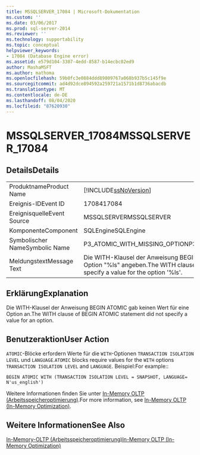 ```yaml
---
title: MSSQLSERVER_17084 | Microsoft-Dokumentation
ms.custom: ''
ms.date: 03/06/2017
ms.prod: sql-server-2014
ms.reviewer: ''
ms.technology: supportability
ms.topic: conceptual
helpviewer_keywords:
- 17084 (Database Engine error)
ms.assetid: e579d104-3307-4edd-8587-b14ecbc02ed9
author: MashaMSFT
ms.author: mathoma
ms.openlocfilehash: 59b0fc3e0884ddd89809767a068b937b5c145f9e
ms.sourcegitcommit: ad4d92dce894592a259721a1571b1d8736abacdb
ms.translationtype: MT
ms.contentlocale: de-DE
ms.lasthandoff: 08/04/2020
ms.locfileid: "87620930"
---
```

# <a name="mssqlserver_17084"></a><span data-ttu-id="76a23-102">MSSQLSERVER_17084</span><span class="sxs-lookup"><span data-stu-id="76a23-102">MSSQLSERVER_17084</span></span>
    
## <a name="details"></a><span data-ttu-id="76a23-103">Details</span><span class="sxs-lookup"><span data-stu-id="76a23-103">Details</span></span>  
  
|||  
|-|-|  
|<span data-ttu-id="76a23-104">Produktname</span><span class="sxs-lookup"><span data-stu-id="76a23-104">Product Name</span></span>|[!INCLUDE[ssNoVersion](../../includes/ssnoversion-md.md)]|  
|<span data-ttu-id="76a23-105">Ereignis-ID</span><span class="sxs-lookup"><span data-stu-id="76a23-105">Event ID</span></span>|<span data-ttu-id="76a23-106">17084</span><span class="sxs-lookup"><span data-stu-id="76a23-106">17084</span></span>|  
|<span data-ttu-id="76a23-107">Ereignisquelle</span><span class="sxs-lookup"><span data-stu-id="76a23-107">Event Source</span></span>|<span data-ttu-id="76a23-108">MSSQLSERVER</span><span class="sxs-lookup"><span data-stu-id="76a23-108">MSSQLSERVER</span></span>|  
|<span data-ttu-id="76a23-109">Komponente</span><span class="sxs-lookup"><span data-stu-id="76a23-109">Component</span></span>|<span data-ttu-id="76a23-110">SQLEngine</span><span class="sxs-lookup"><span data-stu-id="76a23-110">SQLEngine</span></span>|  
|<span data-ttu-id="76a23-111">Symbolischer Name</span><span class="sxs-lookup"><span data-stu-id="76a23-111">Symbolic Name</span></span>|<span data-ttu-id="76a23-112">P3_ATOMIC_WITH_MISSING_OPTION</span><span class="sxs-lookup"><span data-stu-id="76a23-112">P3_ATOMIC_WITH_MISSING_OPTION</span></span>|  
|<span data-ttu-id="76a23-113">Meldungstext</span><span class="sxs-lookup"><span data-stu-id="76a23-113">Message Text</span></span>|<span data-ttu-id="76a23-114">Die WITH-Klausel der Anweisung BEGIN ATOMIC muss einen Wert für die Option "%ls" angeben.</span><span class="sxs-lookup"><span data-stu-id="76a23-114">The WITH clause of BEGIN ATOMIC statement must specify a value for the option '%ls'.</span></span>|  
  
## <a name="explanation"></a><span data-ttu-id="76a23-115">Erklärung</span><span class="sxs-lookup"><span data-stu-id="76a23-115">Explanation</span></span>  
 <span data-ttu-id="76a23-116">Die WITH-Klausel der Anweisung BEGIN ATOMIC gab keinen Wert für eine Option an.</span><span class="sxs-lookup"><span data-stu-id="76a23-116">The WITH clause of BEGIN ATOMIC statement did not specify a value for an option.</span></span>  
  
## <a name="user-action"></a><span data-ttu-id="76a23-117">Benutzeraktion</span><span class="sxs-lookup"><span data-stu-id="76a23-117">User Action</span></span>  
 <span data-ttu-id="76a23-118">`ATOMIC`-Blöcke erfordern Werte für die `WITH`-Optionen `TRANSACTION ISOLATION LEVEL` und `LANGUAGE`.</span><span class="sxs-lookup"><span data-stu-id="76a23-118">`ATOMIC` blocks require values for the `WITH` options `TRANSACTION ISOLATION LEVEL` and `LANGUAGE`.</span></span> <span data-ttu-id="76a23-119">Beispiel:</span><span class="sxs-lookup"><span data-stu-id="76a23-119">For example::</span></span>  
  
```  
BEGIN ATOMIC WITH (TRANSACTION ISOLATION LEVEL = SNAPSHOT, LANGUAGE= N'us_english')  
```  
  
 <span data-ttu-id="76a23-120">Weitere Informationen finden Sie unter [In-Memory OLTP &#40;Arbeitsspeicheroptimierung&#41;](../in-memory-oltp/in-memory-oltp-in-memory-optimization.md).</span><span class="sxs-lookup"><span data-stu-id="76a23-120">For more information, see [In-Memory OLTP &#40;In-Memory Optimization&#41;](../in-memory-oltp/in-memory-oltp-in-memory-optimization.md).</span></span>  
  
## <a name="see-also"></a><span data-ttu-id="76a23-121">Weitere Informationen</span><span class="sxs-lookup"><span data-stu-id="76a23-121">See Also</span></span>  
 [<span data-ttu-id="76a23-122">In-Memory-OLTP &#40;Arbeitsspeicheroptimierung&#41;</span><span class="sxs-lookup"><span data-stu-id="76a23-122">In-Memory OLTP &#40;In-Memory Optimization&#41;</span></span>](../in-memory-oltp/in-memory-oltp-in-memory-optimization.md)  
  
  
